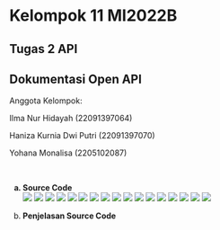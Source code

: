 <h1>Kelompok 11 MI2022B</h1>
<h2> Tugas 2 API</h2>
<h2>Dokumentasi Open API</h2>
<p>Anggota Kelompok:</p>
<p>Ilma Nur Hidayah (22091397064)</p>
<p>Haniza Kurnia Dwi Putri (22091397070)</p>
<p>Yohana Monalisa (2205102087)</p>
<br>
<ol type = "a">
  <Strong><Li>Source Code</Li></Strong>
  <img src = "API1.png">
  <img src = "API2.png">
  <img src = "API3.png">
  <img src = "API4.png">
  <img src = "API5.png">
  <img src = "API6.png">
  <img src = "API7.png">
  <img src = "API8.png">
  <img src = "API9.png">
  <img src = "API10.png">
  <img src = "API11.png">
  <img src = "API12.png">
  <img src = "API13.png">
  <img src = "API14.png">
  <img src = "API15.png">
  <img src = "API16.png">
  <img src = "API17.png">
  
  <Strong><Li>Penjelasan Source Code</Li></Strong>
</ol>

